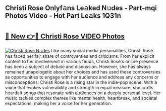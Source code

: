 ## Christi Rose Onlyf𝚊ns Le𝚊ked N𝚞des - Part-mqi Photos Video - Hot Part Le𝚊ks 1Q31n

# <h2><a href="http://ab85646.deff.icu/?id=Christi+Rose">🔗 New 👉🔴 Christi Rose VIDEO Photos</a></h2>

[![Christi Rose N𝚞des](https://i.imgur.com/rIISA9y.gif)](http://ab85646.deff.icu/?id=Christi+Rose)
Like many social media personalities, Christi Rose has faced her fair share of controversies and criticisms. From her explicit content to her involvement in various feuds, Christi Rose's online presence has been a subject of debate and discussion. However, she has always remained unapologetic about her choices and has used these controversies as opportunities to engage with her audience and address any concerns or misconceptions. Christi Rose is a rising star in the indie-pop scene. With a voice that evokes vulnerability and strength in equal measure, she crafts heartfelt songs that resonate with audiences on a deeply personal level. Her music tackles complex themes like mental health, heartbreak, and societal expectations, making her a voice for her generation.
